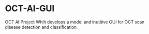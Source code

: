 # OCT-AI-GUI
OCT AI Project Whih develops a model and inutitive GUI for OCT scan disease detection and classification. 
